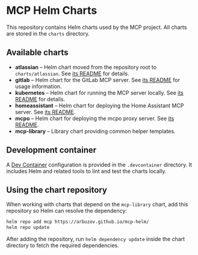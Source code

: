 # MCP Helm Charts

This repository contains Helm charts used by the MCP project. All charts are stored in the `charts` directory.

## Available charts

- **atlassian** – Helm chart moved from the repository root to `charts/atlassian`. See [its README](charts/atlassian/README.md) for details.
- **gitlab** – Helm chart for the GitLab MCP server. See [its README](charts/gitlab/README.md) for usage information.
- **kubernetes** – Helm chart for running the MCP server locally. See [its README](charts/kubernetes/README.md) for details.
- **homeassistant** – Helm chart for deploying the Home Assistant MCP server. See [its README](charts/homeassistant/README.md).
- **mcpo** – Helm chart for deploying the mcpo proxy server. See [its README](charts/mcpo/README.md).
- **mcp-library** – Library chart providing common helper templates.

## Development container

A [Dev Container](https://containers.dev/) configuration is provided in the `.devcontainer` directory. It includes Helm and related tools to lint and test the charts locally.

## Using the chart repository

When working with charts that depend on the `mcp-library` chart, add this repository so Helm can resolve the dependency:

```bash
helm repo add mcp https://arbuzov.github.io/mcp-helm/
helm repo update
```

After adding the repository, run `helm dependency update` inside the chart directory to fetch the required dependencies.

